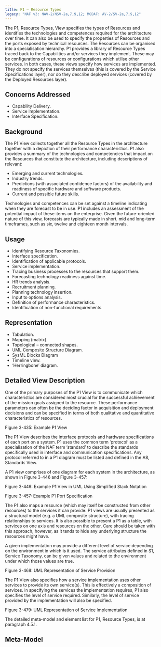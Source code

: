 ```yaml
---
title: P1 – Resource Types
legacy: "NAF v3: NAV-2/NSV-2a,7,9,12; MODAF: AV-2/SV-2a,7,9,12"
---
```


The P1, Resource Types, View specifies the types of Resources and identifies the
technologies and competences required for the architecture over time. It can also be
used to specify the properties of Resources and the ports exposed by technical
resources. The Resources can be organised into a specialisation hierarchy. P1
provides a library of Resource Types traced back to the Capabilities and/or services
they implement. These may be configurations of resources or configurations which
utilise other services. In both cases, these views specify how services are
implemented. They do not specify the services themselves (this is covered by the
Service Specifications layer), nor do they describe deployed services (covered by the
Deployed Resources layer).


## Concerns Addressed

* Capability Delivery.
* Service Implementation.
* Interface Specification.

## Background

The P1 View collects together all the Resource Types in the architecture together
with a depiction of their performance characteristics. P1 also provides a summary of
the technologies and competencies that impact on the Resources that constitute the
architecture, including descriptions of relevant:

* Emerging and current technologies.
* Industry trends.
* Predictions (with associated confidence factors) of the availability and
  readiness of specific hardware and software products.
* Current and possible future skills.

Technologies and competences can be set against a timeline indicating when they
are forecast to be in use. P1 includes an assessment of the potential impact of these
items on the enterprise. Given the future-oriented nature of this view, forecasts are
typically made in short, mid and long-term timeframes, such as six, twelve and
eighteen month intervals.

## Usage

* Identifying Resource Taxonomies.
* Interface specification.
* Identification of applicable protocols.
* Service implementation.
* Tracing business processes to the resources that support them.
* Forecasting technology readiness against time.
* HR trends analysis.
* Recruitment planning.
* Planning technology insertion.
* Input to options analysis.
* Definition of performance characteristics.
* Identification of non-functional requirements.

## Representation

* Tabulation.
* Mapping (matrix).
* Topological – connected shapes.
* UML Composite Structure Diagram.
* SysML Blocks Diagram
* Timeline view.
* ‘Herringbone’ diagram.


## Detailed View Description


One of the primary purposes of the P1 View is to communicate which characteristics
are considered most crucial for the successful achievement of the mission goals
assigned to the resource. These performance parameters can often be the deciding
factor in acquisition and deployment decisions and can be specified in terms of both
qualitative and quantitative characteristics of resources.

Figure 3-435: Example P1 View

The P1 View describes the interface protocols and hardware specifications of each
port on a system. P1 uses the common term ‘protocol’ as a specialisation of the NAF
term ‘standard’ to describe the standards specifically used in interface and
communication specifications. Any protocol referred to in a P1 diagram must be
listed and defined in the A8, Standards View.

A P1 view comprises of one diagram for each system in the architecture, as shown in
Figure 3-446 and Figure 3-457:

Figure 3-446: Example P1 View in UML Using Simplified Stack Notation

Figure 3-457: Example P1 Port Specification

The P1 also maps a resource (which may itself be constructed from other resources)
to the services it can provide. P1 views are usually presented as a structural model
(e.g. a UML composite structure), with tracing relationships to services. It is also
possible to present a P1 as a table, with services on one axis and resources on the
other. Care should be taken with this approach, however, as it tends to hide any
underlying structure the resources might have.

A given implementation may provide a different level of service depending on the
environment in which is it used. The service attributes defined in S1, Service
Taxonomy, can be given values and related to the environment under which those
values are true.

Figure 3-468: UML Representation of Service Provision

The P1 View also specifies how a service implementation uses other services to
provide its own service(s). This is effectively a composition of services. In specifying
the services the implementation requires, P1 also specifies the level of service
required. Similarly, the level of service provided by the implementation will also be
specified.

Figure 3-479: UML Representation of Service Implementation

The detailed meta-model and element list for P1, Resource Types, is at paragraph
4.5.1.




## Meta-Model
